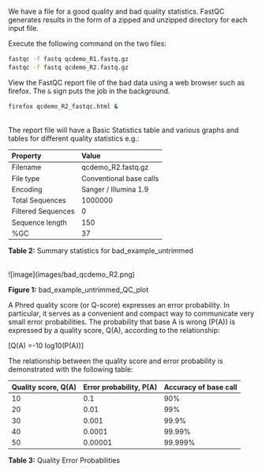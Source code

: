 We have a file for a good quality and bad quality statistics. FastQC
generates results in the form of a zipped and unzipped directory for
each input file.

Execute the following command on the two files:

```bash
fastqc -f fastq qcdemo_R1.fastq.gz
fastqc -f fastq qcdemo_R2.fastq.gz
```

View the FastQC report file of the bad data using a web browser such as
firefox. The `&` sign puts the job in the background.

```bash
firefox qcdemo_R2_fastqc.html &
```

<br>
The report file will have a Basic Statistics table and various graphs
and tables for different quality statistics e.g.:

Property  | Value         
:----------|:-------------
Filename |qcdemo_R2.fastq.gz
File type | Conventional base calls
Encoding | Sanger / Illumina 1.9
Total Sequences | 1000000
Filtered Sequences | 0
Sequence length | 150
%GC | 37

**Table 2:** Summary statistics for bad_example_untrimmed

<br>
![image](images/bad_qcdemo_R2.png)

**Figure 1:** bad_example_untrimmed_QC_plot

A Phred quality score (or Q-score) expresses an error probability. In
particular, it serves as a convenient and compact way to communicate
very small error probabilities. The probability that base A is wrong
(P(A)) is expressed by a quality score, Q(A), according to the
relationship:

\[Q(A) =-10 log10(P(A))\]

The relationship between the quality score and error probability is
demonstrated with the following table:


Quality score, Q(A) | Error probability, P(A) | Accuracy of base call
--------------------|:---------------------|:----------
10 | 0.1 | 90%
20 | 0.01 | 99%
30 | 0.001 | 99.9%
40 | 0.0001 | 99.99%
50 | 0.00001 | 99.999%

**Table 3:** Quality Error Probabilities
